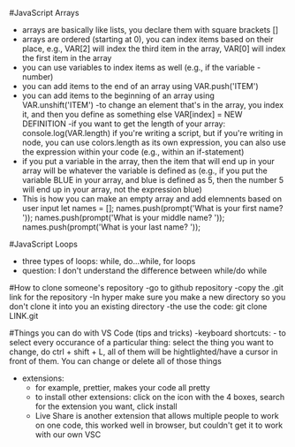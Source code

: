 #JavaScript Arrays
- arrays are basically like lists, you declare them with square brackets []
- arrays are ordered (starting at 0), you can index items based on their place, e.g., VAR[2] will index the third item in the array, VAR[0] will index the first item in the array
- you can use variables to index items as well (e.g., if the variable - number)
- you can add items to the end of an array using VAR.push('ITEM')
- you can add items to the beginning of an array using VAR.unshift('ITEM')
-to change an element that's in the array, you index it, and then you define as something else
VAR[index] = NEW DEFINITION
-if you want to get the length of your array: console.log(VAR.length) if you're writing a script, but if you're writing in node, you can use colors.length as its own expression, you can also use the expression within your code (e.g., within an if-statement)
- if you put a variable in the array, then the item that will end up in your array will be whatever the variable is defined as (e.g., if you put the variable BLUE in your array, and blue is defined as 5, then the number 5 will end up in your array, not the expression blue)
- This is how you can make an empty array and add elemnents based on user input
let names = [];
names.push(prompt('What is your first name? '));
names.push(prompt('What is your middle name? '));
names.push(prompt('What is your last name? '));

#JavaScript Loops
- three types of loops: while, do...while, for loops
- question: I don't understand the difference between while/do while

#How to clone someone's repository
-go to github repository
-copy the .git link for the repository
-In hyper make sure you make a new directory so you don't clone it into you an existing directory
-the use the code: git clone LINK.git

#Things you can do with VS Code (tips and tricks)
-keyboard shortcuts:
    - to select every occurance of a particular thing: select the thing you want to change, do ctrl + shift + L, all of them will be hightlighted/have a cursor in front of them. You can change or delete all of those things
- extensions:
    - for example, prettier, makes your code all pretty
    - to install other extensions: click on the icon with the 4 boxes, search for the extension you want, click install
    - Live Share is another extension that allows multiple people to work on one code, this worked well in browser, but couldn't get it to work with our own VSC

